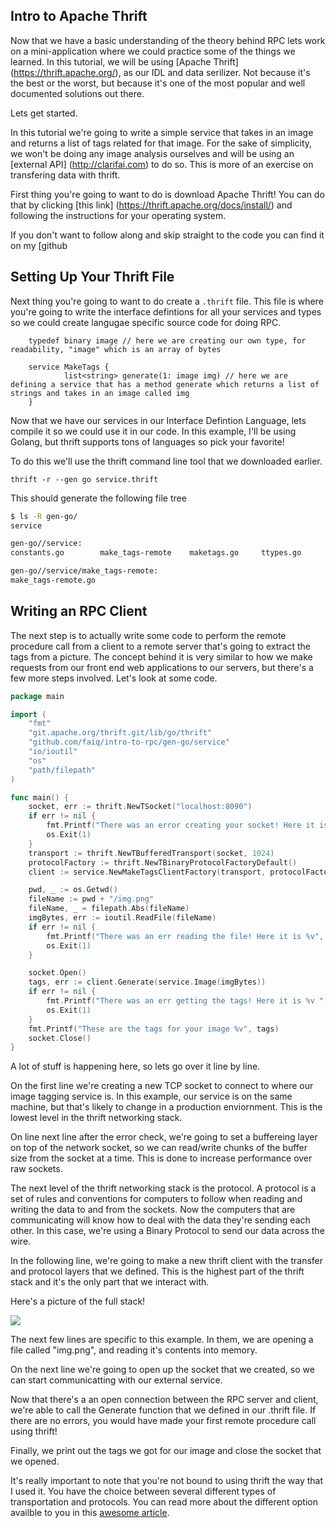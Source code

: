 ## Intro to Apache Thrift

Now that we have a basic understanding of the theory behind RPC lets work on a mini-application where we could practice some of the things we learned. In this tutorial, we will be using [Apache Thrift] (https://thrift.apache.org/), as our IDL and data serilizer. Not because it's the best or the worst, but because it's one of the most popular and well documented solutions out there.

Lets get started.

In this tutorial we're going to write a simple service that takes in an image and returns a list of tags related for that image. For the sake of simplicity, we won't be doing any image analysis ourselves and will be using an [external API] (http://clarifai.com) to do so. This is more of an exercise on transfering data with thrift.

First thing you're going to want to do is download Apache Thrift! You can do that by clicking [this link] (https://thrift.apache.org/docs/install/) and following the instructions for your operating system. 

If you don't want to follow along and skip straight to the code you can find it on my [github 

## Setting Up Your Thrift File

Next thing you're going to want to do create a `.thrift` file. This file is where you're going to write the interface defintions for all your services and types so we could create langugae specific source code for doing RPC. 

```thrift
    typedef binary image // here we are creating our own type, for readability, "image" which is an array of bytes
    
    service MakeTags {
            list<string> generate(1: image img) // here we are defining a service that has a method generate which returns a list of strings and takes in an image called img
    }
```

Now that we have our services in our Interface Defintion Language, lets compile it so we could use it in our code. In this example, I'll be using Golang, but thrift supports tons of languages so pick your favorite!

To do this we'll use the thrift command line tool that we downloaded earlier.

`thrift -r --gen go service.thrift`

This should generate the following file tree

```sh
$ ls -R gen-go/
service

gen-go//service:
constants.go        make_tags-remote    maketags.go     ttypes.go

gen-go//service/make_tags-remote:
make_tags-remote.go
```

## Writing an RPC Client 

The next step is to actually write some code to perform the remote procedure call from a client to a remote server that's going to extract the tags from a picture. The concept behind it is very similar to how we make requests from our front end web applications to our servers, but there's a few more steps involved. Let's look at some code.
 
```go
package main

import (
	"fmt"
	"git.apache.org/thrift.git/lib/go/thrift"
	"github.com/faiq/intro-to-rpc/gen-go/service"
	"io/ioutil"
	"os"
	"path/filepath"
)

func main() {
	socket, err := thrift.NewTSocket("localhost:8090")
	if err != nil {
		fmt.Printf("There was an error creating your socket! Here it is %v", err)
		os.Exit(1)
	}
	transport := thrift.NewTBufferedTransport(socket, 1024)
	protocolFactory := thrift.NewTBinaryProtocolFactoryDefault()
	client := service.NewMakeTagsClientFactory(transport, protocolFactory)

	pwd, _ := os.Getwd()
	fileName := pwd + "/img.png"
	fileName, _ = filepath.Abs(fileName)
	imgBytes, err := ioutil.ReadFile(fileName)
	if err != nil {
		fmt.Printf("There was an err reading the file! Here it is %v", err)
		os.Exit(1)
	}

	socket.Open()
	tags, err := client.Generate(service.Image(imgBytes))
	if err != nil {
		fmt.Printf("There was an err getting the tags! Here it is %v ", err)
		os.Exit(1)
	}
	fmt.Printf("These are the tags for your image %v", tags)
	socket.Close()
}
``` 

A lot of stuff is happening here, so lets go over it line by line.

On the first line we're creating a new TCP socket to connect to where our image tagging service is. In this example, our service is on the same machine, but that's likely to change in a production enviornment. This is the lowest level in the thrift networking stack.

On line next line after the error check, we're going to set a buffereing layer on top of the network socket, so we can read/write chunks of the buffer size from the socket at a time. This is done to increase performance over raw sockets.

The next level of the thrift networking stack is the protocol. A protocol is a set of rules and conventions for computers to follow when reading and writing the data to and from the sockets. Now the computers that are communicating will know how to deal with the data they're sending each other. In this case, we're using a Binary Protocol to send our data across the wire.

In the following line, we're going to make a new thrift client with the transfer and protocol layers that we defined. This is the highest part of the thrift stack and it's the only part that we interact with.

Here's a picture of the full stack!

<img src="https://upload.wikimedia.org/wikipedia/en/d/df/Apache_Thrift_architecture.png"/>

The next few lines are specific to this example. In them, we are opening a file called "img.png", and reading it's contents into memory.

On the next line we're going to open up the socket that we created, so we can start communicatting with our external service.

Now that there's a an open connection between the RPC server and client, we're able to call the Generate function that we defined in our .thrift file. If there are no errors, you would have made your first remote procedure call using thrift! 

Finally, we print out the tags we got for our image and close the socket that we opened.

It's really important to note that you're not bound to using thrift the way that I used it. You have the choice between several different types of transportation and protocols. You can read more about the different option availble to you in this [awesome article](http://thrift-tutorial.readthedocs.org/en/latest/thrift-stack.html).

